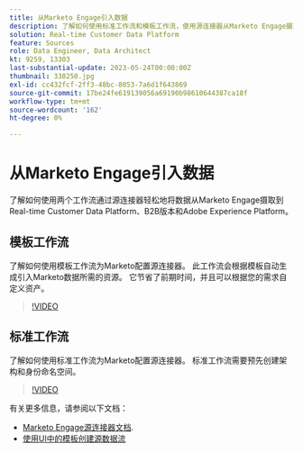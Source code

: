 ```yaml
---
title: 从Marketo Engage引入数据
description: 了解如何使用标准工作流和模板工作流，使用源连接器从Marketo Engage摄取数据。
solution: Real-time Customer Data Platform
feature: Sources
role: Data Engineer, Data Architect
kt: 9259, 13303
last-substantial-update: 2023-05-24T00:00:00Z
thumbnail: 338250.jpg
exl-id: cc432fcf-2ff3-48bc-8053-7a6d1f643869
source-git-commit: 17be24fe619139056a69190b98610644387ca18f
workflow-type: tm+mt
source-wordcount: '162'
ht-degree: 0%

---
```


# 从Marketo Engage引入数据

了解如何使用两个工作流通过源连接器轻松地将数据从Marketo Engage摄取到Real-time Customer Data Platform、B2B版本和Adobe Experience Platform。

## 模板工作流

了解如何使用模板工作流为Marketo配置源连接器。 此工作流会根据模板自动生成引入Marketo数据所需的资源。 它节省了前期时间，并且可以根据您的需求自定义资产。

>[!VIDEO](https://video.tv.adobe.com/v/3419550?quality=12&learn=on)

## 标准工作流

了解如何使用标准工作流为Marketo配置源连接器。 标准工作流需要预先创建架构和身份命名空间。

>[!VIDEO](https://video.tv.adobe.com/v/338250?quality=12&learn=on)

有关更多信息，请参阅以下文档：
* [Marketo Engage源连接器文档](https://experienceleague.adobe.com/docs/experience-platform/sources/connectors/adobe-applications/marketo/marketo.html).
* [使用UI中的模板创建源数据流](https://experienceleague.adobe.com/docs/experience-platform/sources/ui-tutorials/templates.html#)
